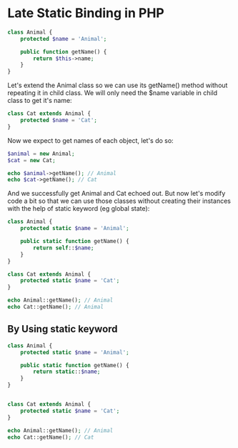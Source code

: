 # Late Static Binding in PHP
``` php 
class Animal {
    protected $name = 'Animal';

    public function getName() {
        return $this->name;
    }
}
```

Let's extend the Animal class so we can use its getName() method without repeating it in child class. We will only need the $name variable in child class to get it's name:
``` php 
class Cat extends Animal {
    protected $name = 'Cat';
}
```

Now we expect to get names of each object, let's do so:
``` php 
$animal = new Animal;
$cat = new Cat;

echo $animal->getName(); // Animal
echo $cat->getName(); // Cat
```

And we successfully get Animal and Cat echoed out. But now let's modify code a bit so that we can use those classes without creating their instances with the help of static keyword (eg global state):
``` php 
class Animal {
    protected static $name = 'Animal';

    public static function getName() {
        return self::$name;
    }
}

class Cat extends Animal {
    protected static $name = 'Cat';
}

echo Animal::getName(); // Animal
echo Cat::getName(); // Animal
```

## By Using static keyword

``` php 
class Animal {
    protected static $name = 'Animal';

    public static function getName() {
        return static::$name;
    }
}


class Cat extends Animal {
    protected static $name = 'Cat';
}

echo Animal::getName(); // Animal
echo Cat::getName(); // Cat
```